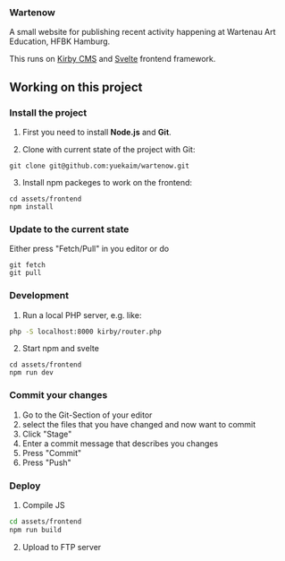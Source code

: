 ### Wartenow

A small website for publishing recent activity happening at Wartenau Art Education, HFBK Hamburg.

This runs on [Kirby CMS](https://getkirby.com/docs/reference) and [Svelte](https://svelte.dev/docs) frontend framework.

## Working on this project

### Install the project

1. First you need to install **Node.js** and **Git**.

2. Clone with current state of the project with Git:
```
git clone git@github.com:yuekaim/wartenow.git
```

3. Install npm packeges to work on the frontend:
```
cd assets/frontend
npm install
```

### Update to the current state
Either press "Fetch/Pull" in you editor or do
```
git fetch
git pull
```

### Development

1. Run a local PHP server, e.g. like:
```bash
php -S localhost:8000 kirby/router.php
```

2. Start npm and svelte
```
cd assets/frontend
npm run dev
```

### Commit your changes
1. Go to the Git-Section of your editor
2. select the files that you have changed and now want to commit
3. Click "Stage"
4. Enter a commit message that describes you changes
5. Press "Commit"
6. Press "Push"

### Deploy

1. Compile JS
```bash
cd assets/frontend
npm run build
```

2. Upload to FTP server
